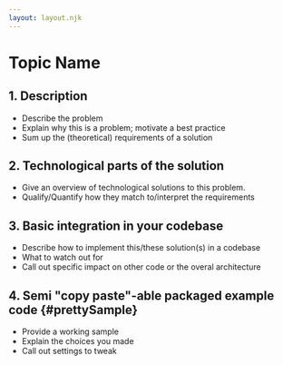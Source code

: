 ```yaml
---
layout: layout.njk
---
```

# Topic Name

## 1. Description

* Describe the problem
* Explain why this is a problem; motivate a best practice
* Sum up the (theoretical) requirements of a solution

## 2. Technological parts of the solution

* Give an overview of technological solutions to this problem.
* Qualify/Quantify how they match to/interpret the requirements

## 3. Basic integration in your codebase

* Describe how to implement this/these solution(s) in a codebase
* What to watch out for
* Call out specific impact on other code or the overal architecture

## 4. Semi "copy paste"-able packaged example code {#prettySample}

* Provide a working sample
* Explain the choices you made
* Call out settings to tweak
